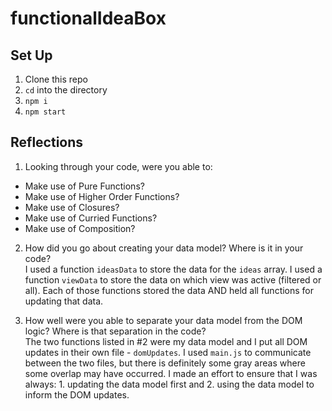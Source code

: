 # functionalIdeaBox

## Set Up
1. Clone this repo
2. `cd` into the directory
3. `npm i`
4. `npm start` 

## Reflections

1. Looking through your code, were you able to:
- Make use of Pure Functions?
- Make use of Higher Order Functions?
- Make use of Closures?
- Make use of Curried Functions?
- Make use of Composition?

2. How did you go about creating your data model? Where is it in your code?  
I used a function `ideasData` to store the data for the `ideas` array. I used a function `viewData` to store the data on which view was active (filtered or all). Each of those functions stored the data AND held all functions for updating that data.

3. How well were you able to separate your data model from the DOM logic? Where is that separation in the code?  
The two functions listed in #2 were my data model and I put all DOM updates in their own file - `domUpdates`. I used `main.js` to communicate between the two files, but there is definitely some gray areas where some overlap may have occurred. I made an effort to ensure that I was always: 1. updating the data model first and 2. using the data model to inform the DOM updates.
